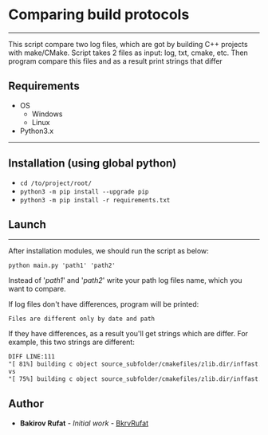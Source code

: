 # Comparing build protocols
__________________________________________
This script compare two log files, which are got by building C++ projects with make/CMake.
Script takes 2 files as input: log, txt, cmake, etc. Then program compare this files and as a result print strings that differ

## Requirements

- OS
  - Windows
  - Linux
- Python3.x
__________________________________________

## Installation (using global python)

- `cd /to/project/root/`
- `python3 -m pip install --upgrade pip`
- `python3 -m pip install -r requirements.txt`
## Launch
__________________________________________
After installation modules, we should run the script as below:
```
python main.py 'path1' 'path2' 
```
Instead of '*path1*' and '*path2*' write your path log files name, which you want to compare.

If log files don't have differences, program will be printed:
```
Files are different only by date and path
```
If they have differences, as a result you'll get strings which are differ.
For example, this two strings are different:
```diff
DIFF LINE:111
"[ 81%] building c object source_subfolder/cmakefiles/zlib.dir/inffast.c.o"
vs
"[ 75%] building c object source_subfolder/cmakefiles/zlib.dir/inffast.c.o"
```
## Author
* **Bakirov Rufat** - *Initial work* - [BkrvRufat](https://github.com/BkrvRufat)
